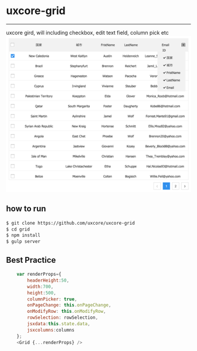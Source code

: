 # uxcore-grid

---

uxcore gird, will including checkbox, edit text field, column pick etc
![](example/screenshot.png)

## how to run

```sh
$ git clone https://github.com/uxcore/uxcore-grid
$ cd grid
$ npm install
$ gulp server
```

## Best Practice

```javascript
	var renderProps={
	    headerHeight:50,
	    width:700,
	    height:500,
	    columnPicker: true,
	    onPageChange: this.onPageChange,
	    onModifyRow: this.onModifyRow,
	    rowSelection: rowSelection,
	    jsxdata:this.state.data,
	    jsxcolumns:columns
	};
	<Grid {...renderProps} />
```


